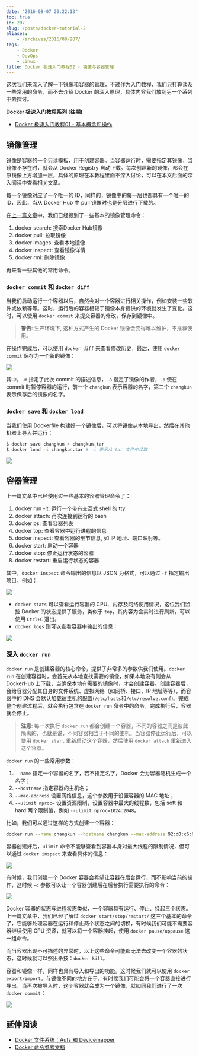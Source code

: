 ```yaml
---
date: "2016-08-07 20:22:13"
toc: true
id: 207
slug: /posts/docker-tutorial-2
aliases:
    - /archives/2016/08/207/
tags:
    - Docker
    - DevOps
    - Linux
title: Docker 极速入门教程02 - 镜像与容器管理
---
```


这次我们来深入了解一下镜像和容器的管理，不过作为入门教程，我们只打算谈及一些常用的命令，而不去介绍 Docker 的深入原理，具体内容我们放到另一个系列中去探讨。

**Docker 极速入门教程系列 (往期)**

- [Docker 极速入门教程01 - 基本概念和操作](https://blog.changkun.de/archives/2016/08/95/)

## 镜像管理

镜像是容器的一个只读模板，用于创建容器。当容器运行时，需要指定其镜像，当镜像不存在时，就会从 Docker Registry 自动下载。每次创建新的镜像，都会在原镜像上方增加一层，具体的原理在本教程里面不深入讨论，可以在本文后面的深入阅读中查看相关文章。

每一个镜像对应了一个唯一的 ID，同样的，镜像中的每一层也都具有一个唯一的 ID，因此，当从 Docker Hub 中 pull 镜像时也是分层进行下载的。

在[上一篇文章](https://blog.changkun.de/archives/2016/08/95/)中，我们已经提到了一些基本的镜像管理命令：

1. docker search: 搜索Docker Hub镜像
2. docker pull: 拉取镜像
3. docker images: 查看本地镜像
4. docker inspect: 查看镜像详情
5. docker rmi: 删除镜像

再来看一些其他的常用命令。

<!--more-->

### `docker commit` 和 `docker diff`

当我们启动运行一个容器以后，自然会对一个容器进行相关操作，例如安装一些软件或依赖等等。这时，运行后的容器相较于镜像本身提供的环境就发生了变化。这时，可以使用 `docker commit` 来提交容器的修改，保存到镜像中。

> **警告**: 生产环境下, 这种方式产生的 Docker 镜像会变得难以维护，不推荐使用。

在操作完成后，可以使用 `docker diff` 来查看修改历史，最后，使用 `docker commit` 保存为一个新的镜像：

![](/images/posts/207/1.png)

其中，`-m` 指定了此次 commit 的描述信息，`-a` 指定了镜像的作者，`-p` 使在 commit 时暂停容器的运行，前一个 `changkun` 表示容器的名字，第二个 `changkun` 表示保存后的镜像的名字。

### `docker save` 和 `docker load`

当我们使用 Dockerfile 构建好一个镜像后，可以将镜像从本地导出，然后在其他机器上导入并运行：

```bash
$ docker save changkun > changkun.tar
$ docker load -i changkun.tar # -i 表示从 tar 文件中读取
```

![](/images/posts/207/2.png)


## 容器管理

上一篇文章中已经使用过一些基本的容器管理命令了：

1. docker run -it: 运行一个带有交互式 shell 的 tty
2. docker attach: 再次连接到运行的 bash
3. docker ps: 查看容器列表
4. docker top: 查看容器中运行进程的信息
5. docker inspect: 查看容器的细节信息, 如 IP 地址、端口映射等。
6. docker start: 启动一个容器
7. docker stop: 停止运行状态的容器
8. docker restart: 重启运行状态的容器

其中，`docker inspect` 命令输出的信息以 JSON 为格式，可以通过 `-f` 指定输出项目，例如：

![](/images/posts/207/3.png)

- `docker stats` 可以查看运行容器的 CPU、内存及网络使用情况，这位我们监控 Docker 的状态提供了服务，类似于 `top`，其内容为会实时进行刷新，可以使用 `Ctrl+C` 退出。
- `docker logs` 则可以查看容器中输出的信息：

![](/images/posts/207/4.png)


### 深入 `docker run`

`docker run` 是创建容器的核心命令，提供了非常多的参数供我们使用。`docker run` 在创建容器时，会首先从本地查找需要的镜像，如果本地没有则会从 DockerHub 上下载，当确保本地有需要的镜像时，才会创建容器。创建容器后，会给容器分配其自身的文件系统、虚拟网络（如网桥、接口、IP 地址等等），而容器中的 DNS 会默认加载宿主机的配置(`/etc/hosts`和`/etc/resolve.conf`)。完成整个创建过程后，就会执行包含在 `docker run` 命令中的命令，完成执行后，容器就会停止。

> **注意**: 每一次执行 `docker run` 都会创建一个容器，不同的容器之间是彼此隔离的，也就是说，不同容器相当于不同的主机。当容器停止运行后，可以使用 `docker start` 重新启动这个容器，然后使用 `docker attach` 重新进入这个容器。

`docker run` 的一些常用参数：

1. `--name` 指定一个容器的名字，若不指定名字，Docker 会为容器随机生成一个名字；
2. `--hostname` 指定容器的主机名；
3. `--mac-address` 设置网络信息，这个参数用于设置容器的 MAC 地址；
4. `--ulimit nproc=` 设置资源限制，设置容器中最大的线程数，包括 soft 和 hard 两个限制值，例如 `--ulimit nproc=1024:2048`。

比如，我们可以通过这样的方式创建一个容器：

```bash
docker run --name changkun --hostname changkun --mac-address 92:d0:c6:0a:29:33 --ulimit nproc=1024:2048 -it ubuntu /bin/bash
```

容器创建好后，`ulimit` 命令不能够查看到容器本身对最大线程的限制情况，但可以通过 `docker inspect` 来查看具体的信息：

![](/images/posts/207/5.png)

有时候，我们创建一个 Docker 容器会希望让容器在后台运行，而不影响当前的操作，这时候 `-d` 参数可以让一个容器创建后在后台执行需要执行的命令：

![](/images/posts/207/6.png)

Docker 容器的状态与进程状态类似，一个容器具有运行、停止、挂起三个状态。上一篇文章中，我们已经了解过 `docker start/stop/restart/` 这三个基本的命令了，它能够处理容器在运行和停止两个状态之间的切换，有时候我们可能不需要容器继续使用 CPU 资源，就可以将一个容器挂起，使用 `docker pause/uppause` 这一组命令。

而当容器出现不可描述的异常时，以上这些命令可能都无法去改变一个容器的状态，这时候就可以祭出杀技：`docker kill`。

容器和镜像一样，同样也具有导入和导出的功能。这时候我们就可以使用 `docker export/import`。与镜像不同的地方在于，有时候我们可能会将一个容器直接进行导出，当再次被导入时，这个容器就会成为一个镜像，就如同我们进行了一次 `docker commit`：

![](/images/posts/207/7.png)

## 延伸阅读

- [Docker 文件系统：Aufs 和 Devicemapper](http://www.infoq.com/cn/articles/analysis-of-docker-file-system-aufs-and-devicemapper/)
- [Docker 命令参考文档](https://docs.docker.com/engine/reference/commandline/cli/?spm=0.0.0.0.HdmaQo)